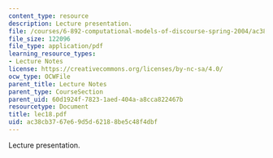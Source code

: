 ```yaml
---
content_type: resource
description: Lecture presentation.
file: /courses/6-892-computational-models-of-discourse-spring-2004/ac38cb3767e69d5d62188be5c48f4dbf_lec18.pdf
file_size: 122096
file_type: application/pdf
learning_resource_types:
- Lecture Notes
license: https://creativecommons.org/licenses/by-nc-sa/4.0/
ocw_type: OCWFile
parent_title: Lecture Notes
parent_type: CourseSection
parent_uid: 60d1924f-7823-1aed-404a-a8cca822467b
resourcetype: Document
title: lec18.pdf
uid: ac38cb37-67e6-9d5d-6218-8be5c48f4dbf
---
```

Lecture presentation.